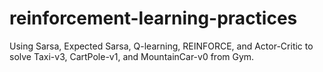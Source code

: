 # reinforcement-learning-practices
Using Sarsa, Expected Sarsa, Q-learning, REINFORCE, and Actor-Critic to solve Taxi-v3, CartPole-v1, and MountainCar-v0 from Gym.

